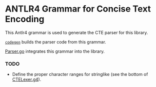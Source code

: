 ANTLR4 Grammar for Concise Text Encoding
========================================

This Antlr4 grammar is used to generate the CTE parser for this library.

[`codegen`](..) builds the parser code from this grammar.

[Parser.go](../../cte/parser.go) integrates this grammar into the library.

### TODO

- Define the proper character ranges for stringlike (see the bottom of [CTELexer.g4](CTELexer.g4)).
